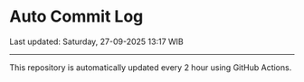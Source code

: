 # Auto Commit Log

Last updated: Saturday, 27-09-2025 13:17 WIB

---

This repository is automatically updated every 2 hour using GitHub Actions.
